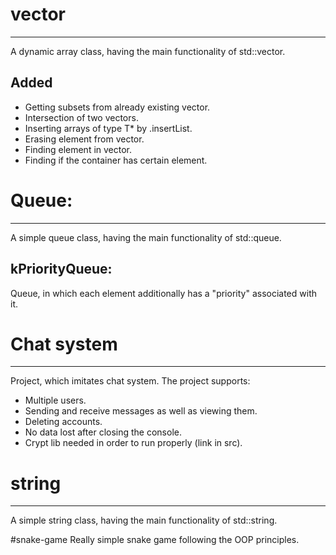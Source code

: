 # vector
___
A dynamic array class, having the main functionality of std::vector.
## Added
* Getting subsets from already existing vector<T>.
* Intersection of two vectors.
* Inserting arrays of type T* by .insertList.
* Erasing element from vector.
* Finding element in vector.
* Finding if the container has certain element.

# Queue:
___
A simple queue class, having the main functionality of std::queue.
## kPriorityQueue:
Queue, in which each element additionally has a "priority" associated with it.

# Chat system
___
Project, which imitates chat system. The project supports:
* Multiple users.
* Sending and receive messages as well as viewing them.
* Deleting accounts.
* No data lost after closing the console.
* Crypt lib needed in order to run properly (link in src).

# string
---
A simple string class, having the main functionality of std::string.
  
#snake-game
  Really simple snake game following the OOP principles.
